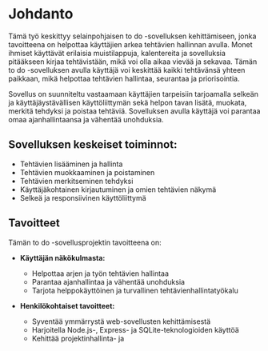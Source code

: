 # Johdanto

Tämä työ keskittyy selainpohjaisen to do -sovelluksen kehittämiseen, jonka tavoitteena on helpottaa käyttäjien arkea tehtävien hallinnan avulla. Monet ihmiset käyttävät erilaisia muistilappuja, kalentereita ja sovelluksia pitääkseen kirjaa tehtävistään, mikä voi olla aikaa vievää ja sekavaa. Tämän to do -sovelluksen avulla käyttäjä voi keskittää kaikki tehtävänsä yhteen paikkaan, mikä helpottaa tehtävien hallintaa, seurantaa ja priorisointia.

Sovellus on suunniteltu vastaamaan käyttäjien tarpeisiin tarjoamalla selkeän ja käyttäjäystävällisen käyttöliittymän sekä helpon tavan lisätä, muokata, merkitä tehdyksi ja poistaa tehtäviä. Sovelluksen avulla käyttäjä voi parantaa omaa ajanhallintaansa ja vähentää unohduksia.

## **Sovelluksen keskeiset toiminnot:**

* Tehtävien lisääminen ja hallinta
* Tehtävien muokkaaminen ja poistaminen
* Tehtävien merkitseminen tehdyksi
* Käyttäjäkohtainen kirjautuminen ja omien tehtävien näkymä
* Selkeä ja responsiivinen käyttöliittymä

## **Tavoitteet**

Tämän to do -sovellusprojektin tavoitteena on:

* **Käyttäjän näkökulmasta:**
  * Helpottaa arjen ja työn tehtävien hallintaa
  * Parantaa ajanhallintaa ja vähentää unohduksia
  * Tarjota helppokäyttöinen ja turvallinen tehtävienhallintatyökalu

* **Henkilökohtaiset tavoitteet:**
  * Syventää ymmärrystä web-sovellusten kehittämisestä
  * Harjoitella Node.js-, Express- ja SQLite-teknologioiden käyttöä
  * Kehittää projektinhallinta- ja

